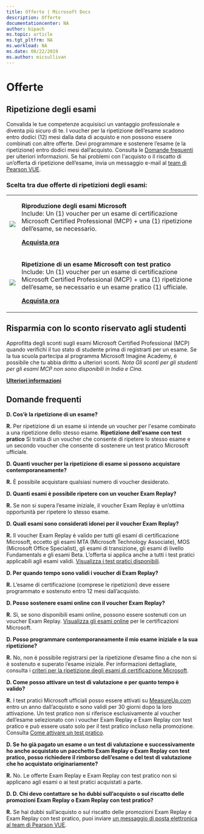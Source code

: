 ```yaml
---
title: Offerte | Microsoft Docs
description: Offerte 
documentationcenter: NA 
author: bipach
ms.topic: article
ms.tgt_pltfrm: NA
ms.workload: NA
ms.date: 08/22/2019
ms.author: micsullivan
---
```

# Offerte

## Ripetizione degli esami

Convalida le tue competenze acquisisci un vantaggio professionale e diventa più sicuro di te. I voucher per la ripetizione dell’esame scadono entro dodici (12) mesi dalla data di acquisto e non possono essere combinati con altre offerte. Devi programmare e sostenere l’esame (e la ripetizione) entro dodici mesi dall’acquisto. Consulta le [Domande frequenti](#frequently-asked-questions) per ulteriori informazioni. Se hai problemi con l'acquisto o il riscatto di un’offerta di ripetizione dell’esame, invia un messaggio e-mail al [team di Pearson VUE](mailto:mindhub@pearson.com).

### Scelta tra due offerte di ripetizioni degli esami:

<div>
    <table border="0">
        <tr>
            <td>
                <img src="images/exam-replay-thumbnail.png">
            </td>
            <td>                
                <p><strong>Riproduzione degli esami Microsoft</strong><br/>Include: Un (1) voucher per un esame di certificazione Microsoft Certified Professional (MCP) + una (1) ripetizione dell’esame, se necessario.</p>
                <p><a href="https://us.mindhub.com/p/Microsoft-Exam-Replay?utm_source=msftmarketing&utm_medium=msft_offers&utm_campaign=ExamReplayFY20&utm_term=ERFY20&utm_content=weblink3"><strong>Acquista ora</strong></a></p>
            </td>
        </tr>
        <tr>
            <td>
                <img src="images/exam-replay-with-practice-test-thumbnail.png">
            </td>
            <td>
               <p><strong>Ripetizione di un esame Microsoft con test pratico</strong><br/>Include: Un (1) voucher per un esame di certificazione Microsoft Certified Professional (MCP) + una (1) ripetizione dell’esame, se necessario e un esame pratico (1) ufficiale.</p>
               <p><a href="https://us.mindhub.com/p/Microsoft-Exam-Replay-PT?utm_source=msftmarketing&utm_medium=msft_offers&utm_campaign=ExamReplayFY20&utm_term=ERFY20&utm_content=weblink"><strong>Acquista ora</strong></a></p>
            </td>
        </tr>
    </table>
</div>


## Risparmia con lo sconto riservato agli studenti

Approfitta degli sconti sugli esami Microsoft Certified Professional (MCP) quando verifichi il tuo stato di studente prima di registrarti per un esame. Se la tua scuola partecipa al programma Microsoft Imagine Academy, è possibile che tu abbia diritto a ulteriori sconti. *Nota Gli sconti per gli studenti per gli esami MCP non sono disponibili in India e Cina.*

[**Ulteriori informazioni**](/learn/certifications/certification-exam-policies)

## Domande frequenti

**D. Cos’è la ripetizione di un esame?**

**R.** Per ripetizione di un esame si intende un voucher per l'esame combinato a una ripetizione dello stesso esame. **Ripetizione dell'esame con test pratico** Si tratta di un voucher che consente di ripetere lo stesso esame e un secondo voucher che consente di sostenere un test pratico Microsoft ufficiale.

**D. Quanti voucher per la ripetizione di esame si possono acquistare contemporaneamente?**

**R.** È possibile acquistare qualsiasi numero di voucher desiderato.

**D. Quanti esami è possibile ripetere con un voucher Exam Replay?**

**R.** Se non si supera l’esame iniziale, il voucher Exam Replay è un’ottima opportunità per ripetere lo stesso esame.

**D. Quali esami sono considerati idonei per il voucher Exam Replay?**

**R.** Il voucher Exam Replay è valido per tutti gli esami di certificazione Microsoft, eccetto gli esami MTA (Microsoft Technology Associate), MOS (Microsoft Office Specialist), gli esami di transizione, gli esami di livello Fundamentals e gli esami Beta. L’offerta si applica anche a tutti i test pratici applicabili agli esami validi. [Visualizza i test pratici disponibili](https://us.mindhub.com/microsoft-practice-tests).

**D. Per quando tempo sono validi i voucher di Exam Replay?**

**R.** L’esame di certificazione (comprese le ripetizioni) deve essere programmato e sostenuto entro 12 mesi dall’acquisto.

**D. Posso sostenere esami online con il voucher Exam Replay?**

**R.** Sì, se sono disponibili esami online, possono essere sostenuti con un voucher Exam Replay. [Visualizza gli esami online](https://www.microsoft.com/it-it/learning/online-proctored-exams.aspx) per le certificazioni Microsoft.

**D. Posso programmare contemporaneamente il mio esame iniziale e la sua ripetizione?**

**R.** No, non è possibile registrarsi per la ripetizione d’esame fino a che non si è sostenuto e superato l’esame iniziale. Per informazioni dettagliate, consulta i [criteri per la ripetizione degli esami di certificazione Microsoft](https://www.microsoft.com/it-it/learning/certification-exam-policies.aspx).

**D. Come posso attivare un test di valutazione e per quanto tempo è valido?**

**R.** I test pratici Microsoft ufficiali posso essere attivati su [MeasureUp.com](https://www.measureup.com/) entro un anno dall’acquisto e sono validi per 30 giorni dopo la loro attivazione. Un test pratico non si riferisce esclusivamente al voucher dell’esame selezionato con i voucher Exam Replay e Exam Replay con test pratico e può essere usato solo per il test pratico incluso nella promozione. Consulta [Come attivare un test pratico](https://home.pearsonvue.com/microsoft/practicetests).

**D. Se ho già pagato un esame o un test di valutazione e successivamente ho anche acquistato un pacchetto Exam Replay o Exam Replay con test pratico, posso richiedere il rimborso dell’esame o del test di valutazione che ho acquistato originariamente?**

**R.** No. Le offerte Exam Replay e Exam Replay con test pratico non si applicano agli esami o ai test pratici acquistati a parte.

**D. D. Chi devo contattare se ho dubbi sull’acquisto o sul riscatto delle promozioni Exam Replay o Exam Replay con test pratico?**

**R.** Se hai dubbi sull’acquisto o sul riscatto delle promozioni Exam Replay e Exam Replay con test pratico, puoi inviare [un messaggio di posta elettronica al team di Pearson VUE](mailto:mindhub@pearson.com).



